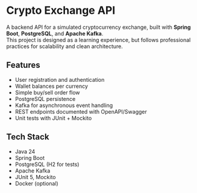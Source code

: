 # Crypto Exchange API

A backend API for a simulated cryptocurrency exchange, built with **Spring Boot**, **PostgreSQL**, and **Apache Kafka**.  
This project is designed as a learning experience, but follows professional practices for scalability and clean architecture.

## Features
- User registration and authentication
- Wallet balances per currency
- Simple buy/sell order flow
- PostgreSQL persistence
- Kafka for asynchronous event handling
- REST endpoints documented with OpenAPI/Swagger
- Unit tests with JUnit + Mockito

## Tech Stack
- Java 24
- Spring Boot
- PostgreSQL (H2 for tests)
- Apache Kafka
- JUnit 5, Mockito
- Docker (optional)